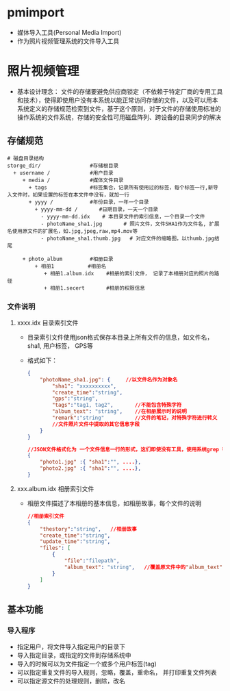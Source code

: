 # pmimport
   - 媒体导入工具(Personal Media Import)
   - 作为照片视频管理系统的文件导入工具

# 照片视频管理

- 基本设计理念： 文件的存储要避免供应商锁定（不依赖于特定厂商的专用工具和技术），使得即使用户没有本系统以能正常访问存储的文件，以及可以用本系统定义的存储规范检索到文件，基于这个原则，对于文件的存储使用标准的操作系统的文件系统，存储的安全性可用磁盘阵列、跨设备的目录同步的解决

## 存储规范

```shell
# 磁盘目录结构
storge_dir/                #存储根目录
  + username /             #用户目录
     + media /             #媒体文件目录
       + tags              #标签集合，记录所有使用过的标签，每个标签一行,新导入文件时，如果设置的标签在本文件中没有，就加一行 
       + yyyy /            #年份目录，一年一个目录
         + yyyy-mm-dd /       #日期目录，一天一个目录
           - yyyy-mm-dd.idx    # 本目录文件的索引信息，一个目录一个文件
           - photoName_sha1.jpg       # 照片文件，文件SHA1作为文件名, 扩展名使用原文件的扩展名，如.jpg,jpeg,raw,mp4.mov等
           - photoName_sha1.thumb.jpg   # 对应文件的缩略图，以thumb.jpg结尾
           
     + photo_album         #相册目录
         + 相册1           #相册名
            + 相册1.album.idx    #相册的索引文件， 记录了本相册对应的照片的路径
            + 相册1.secert       #相册的权限信息
```

### 文件说明

1. xxxx.idx 目录索引文件

   - 目录索引文件使用json格式保存本目录上所有文件的信息，如文件名，sha1, 用户标签， GPS等

   - 格式如下：

     ```json
     {
         "photoName_sha1.jpg": {     //以文件名作为对象名
             "sha1": "xxxxxxxxxx",
             "create_time":"string",
             "gps":"string",
             "tags":"tag1, tag2",       //不能包含特殊字符
             "album_text": "string",    //在相册展示时的说明
             "remark":"string"          //文件的笔记，对特殊字符进行转义
             //文件照片文件中提取的其它信息字段
         }
     }
     
     //JSON文件格式化为 一个文件信息一行的形式，这们即使没有工具，使用系统grep 等以可以进行检索,如下:
     {
         "photo1.jpg" :{ "sha1":"", ....},
         "photo2.jpg" :{ "sha1":"", ....},
     }
     ```

2. xxx.album.idx 相册索引文件

   - 相册文件描述了本相册的基本信息，如相册故事，每个文件的说明

     ```json
     //相册索引文件
     {
         "thestory":"string",   //相册故事
         "create_time":"string",
         "update_time":"string",
         "files": [
             {
                 "file":"filepath",
                 "album_text": "string",   //覆盖原文件中的"album_text"
             }
         ]
     }
     ```

     

## 基本功能

### 导入程序
- 指定用户，将文件导入指定用户的目录下
- 导入指定目录，或指定的文件到存储系统中
- 导入的时候可以为文件指定一个或多个用户标签(tag)
- 可以指定重复文件的导入规则，忽略，覆盖，重命名， 并打印重复文件列表
- 可以指定源文件的处理规则，删除，改名

